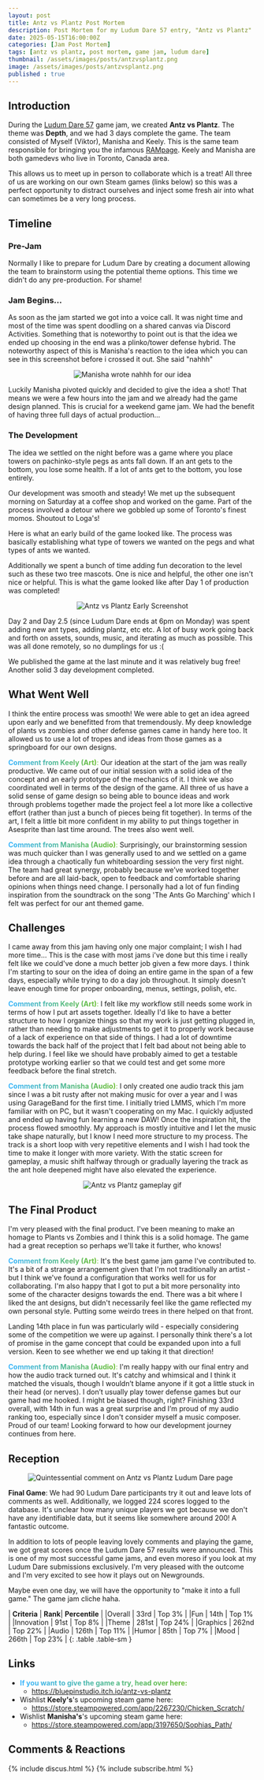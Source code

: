 ```yaml
---
layout: post
title: Antz vs Plantz Post Mortem
description: Post Mortem for my Ludum Dare 57 entry, "Antz vs Plantz"
date: 2025-05-15T16:00:00Z
categories: [Jam Post Mortem]
tags: [antz vs plantz, post mortem, game jam, ludum dare]
thumbnail: /assets/images/posts/antzvsplantz.png
image: /assets/images/posts/antzvsplantz.png
published : true
---
```


## Introduction

During the [Ludum Dare 57](https://ldjam.com/) game jam, we created **Antz vs Plantz**. The theme was **Depth**, and we had 3 days complete the game. The team consisted of Myself (Viktor), Manisha and Keely. This is the same team responsible for bringing you the infamous [RAMpage](https://bluepinstudio.itch.io/rampage). Keely and Manisha are both gamedevs who live in Toronto, Canada area. 

This allows us to meet up in person to collaborate which is a treat! All three of us are working on our own Steam games (links below) so this was a perfect opportunity to distract ourselves and inject some fresh air into what can sometimes be a very long process.


## Timeline

### Pre-Jam
Normally I like to prepare for Ludum Dare by creating a document allowing the team to brainstorm using the potential theme options. This time we didn't do any pre-production. For shame!

### Jam Begins...
As soon as the jam started we got into a voice call. It was night time and most of the time was spent doodling on a shared canvas via Discord Activities. Something that is noteworthy to point out is that the idea we ended up choosing in the end was a plinko/tower defense hybrid. The noteworthy aspect of this is Manisha's reaction to the idea which you can see in this screenshot before i crossed it out. She said "nahhh"

  <figure style="text-align: center;">
  <img src="/assets/images/posts/AntzManisha.PNG" alt="Manisha wrote nahhh for our idea">
  </figure>

Luckily Manisha pivoted quickly and decided to give the idea a shot! That means we were a few hours into the jam and we already had the game design planned. This is crucial for a weekend game jam. We had the benefit of having three full days of actual production...

### The Development
The idea we settled on the night before was a game where you place towers on pachinko-style pegs as ants fall down. If an ant gets to the bottom, you lose some health. If a lot of ants get to the bottom, you lose entirely.

Our development was smooth and steady! We met up the subsequent morning on Saturday at a coffee shop and worked on the game. Part of the process involved a detour where we gobbled up some of Toronto's finest momos. Shoutout to Loga's! 

Here is what an early build of the game looked like. The process was basically establishing what type of towers we wanted on the pegs and what types of ants we wanted.

Additionally we spent a bunch of time adding fun decoration to the level such as these two tree mascots. One is nice and helpful, the other one isn't nice or helpful. This is what the game looked like after Day 1 of production was completed!

  <figure style="text-align: center;">
  <img src="/assets/images/posts/AntzvsPlantzDay1.PNG" alt="Antz vs Plantz Early Screenshot">
  </figure>

Day 2 and Day 2.5 (since Ludum Dare ends at 6pm on Monday) was spent adding new ant types, adding plantz, etc etc. A lot of busy work going back and forth on assets, sounds, music, and iterating as much as possible. This was all done remotely, so no dumplings for us :(

We published the game at the last minute and it was relatively bug free! Another solid 3 day development completed.


## What Went Well
I think the entire process was smooth! We were able to get an idea agreed upon early and we benefitted from that tremendously. My deep knowledge of plants vs zombies and other defense games came in handy here too. It allowed us to use a lot of tropes and ideas from those games as a springboard for our own designs.

<span style="background: linear-gradient(90deg, #38b5ff, #6abe30); -webkit-background-clip: text; color: transparent;">**Comment from Keely (Art)**:</span> Our ideation at the start of the jam was really productive. We came out of our initial session with a solid idea of the concept and an early prototype of the mechanics of it. I think we also coordinated well in terms of the design of the game. All three of us have a solid sense of game design so being able to bounce ideas and work through problems together made the project feel a lot more like a collective effort (rather than just a bunch of pieces being fit together). In terms of the art, I felt a little bit more confident in my ability to put things together in Asesprite than last time around. The trees also went well.

<span style="background: linear-gradient(90deg, #38b5ff, #6abe30); -webkit-background-clip: text; color: transparent;">**Comment from Manisha (Audio)**:</span> Surprisingly, our brainstorming session was much quicker than I was generally used to and we settled on a game idea through a chaotically fun whiteboarding session the very first night. The team had great synergy, probably because we’ve worked together before and are all laid-back, open to feedback and comfortable sharing opinions when things need change. I personally had a lot of fun finding inspiration from the soundtrack on the song 'The Ants Go Marching' which I felt was perfect for our ant themed game.


## Challenges
I came away from this jam having only one major complaint; I wish I had more time... This is the case with most jams i've done but this time i really felt like we could've done a much better job given a few more days. I think I'm starting to sour on the idea of doing an entire game in the span of a few days, especially while trying to do a day job throughout. It simply doesn't leave enough time for proper onboarding, menus, settings, polish, etc.

<span style="background: linear-gradient(90deg, #38b5ff, #6abe30); -webkit-background-clip: text; color: transparent;">**Comment from Keely (Art)**:</span> I felt like my workflow still needs some work in terms of how I put art assets together. Ideally I'd like to have a better structure to how I organize things so that my work is just getting plugged in, rather than needing to make adjustments to get it to properly work because of a lack of experience on that side of things. I had a lot of downtime towards the back half of the project that I felt bad about not being able to help during. I feel like we should have probably aimed to get a testable prototype working earlier so that we could test and get some more feedback before the final stretch.

<span style="background: linear-gradient(90deg, #38b5ff, #6abe30); -webkit-background-clip: text; color: transparent;">**Comment from Manisha (Audio)**:</span> I only created one audio track this jam since I was a bit rusty after not making music for over a year and I was using GarageBand for the first time. I initially tried LMMS, which I'm more familiar with on PC, but it wasn't cooperating on my Mac. I quickly adjusted and ended up having fun learning a new DAW! Once the inspiration hit, the process flowed smoothly. My approach is mostly intuitive and I let the music take shape naturally, but I know I need more structure to my process. The track is a short loop with very repetitive elements and I wish I had took the time to make it longer with more variety. With the static screen for gameplay, a music shift halfway through or gradually layering the track as the ant hole deepened might have also elevated the experience.

  <figure style="text-align: center;">
  <img src="/assets/images/posts/AntzvsPlantz.gif" alt="Antz vs Plantz gameplay gif">
  </figure>

## The Final Product
I'm very pleased with the final product. I've been meaning to make an homage to Plants vs Zombies and I think this is a solid homage. The game had a great reception so perhaps we'll take it further, who knows!

<span style="background: linear-gradient(90deg, #38b5ff, #6abe30); -webkit-background-clip: text; color: transparent;">**Comment from Keely (Art)**:</span> It's the best game jam game I've contributed to. It's a bit of a strange arrangement given that I'm not traditionally an artist - but I think we've found a configuration that works well for us for collaborating. I'm also happy that I got to put a bit more personality into some of the character designs towards the end. There was a bit where I liked the ant designs, but didn't necessarily feel like the game reflected my own personal style. Putting some weirdo trees in there helped on that front. 

Landing 14th place in fun was particularly wild - especially considering some of the competition we were up against. I personally think there's a lot of promise in the game concept that could be expanded upon into a full version. Keen to see whether we end up taking it that direction!

<span style="background: linear-gradient(90deg, #38b5ff, #6abe30); -webkit-background-clip: text; color: transparent;">**Comment from Manisha (Audio)**:</span> I'm really happy with our final entry and how the audio track turned out. It's catchy and whimsical and I think it matched the visuals, though I wouldn’t blame anyone if it got a little stuck in their head (or nerves). I don’t usually play tower defense games but our game had me hooked. I might be biased though, right? Finishing 33rd overall, with 14th in fun was a great surprise and I’m proud of my audio ranking too, especially since I don't consider myself a music composer. Proud of our team! Looking forward to how our development journey continues from here.



## Reception
  <figure>
  <img src="/assets/images/posts/fullgameantz.PNG" alt="Quintessential comment on Antz vs Plantz Ludum Dare page">
  </figure>

**Final Game**: We had 90 Ludum Dare participants try it out and leave lots of comments as well. Additionally, we logged 224 scores logged to the database. It's unclear how many unique players we got because we don't have any identifiable data, but it seems like somewhere around 200! A fantastic outcome.

In addition to lots of people leaving lovely comments and playing the game, we got great scores once the Ludum Dare 57 results were announced. This is one of my most successful game jams, and even moreso if you look at my Ludum Dare submissions exclusively. I'm very pleased with the outcome and I'm very excited to see how it plays out on Newgrounds. 

Maybe even one day, we will have the opportunity to "make it into a full game." The game jam cliche haha.



| **Criteria**    | **Rank**| **Percentile** |
|Overall       | 33rd |  Top 3% | 
|Fun           | 14th |  Top 1% |
|Innovation    | 91st |  Top 8% |
|Theme         | 281st |  Top 24% |
|Graphics      | 262nd |  Top 22% |
|Audio         | 126th |  Top 11% | 
|Humor         | 85th |  Top 7% | 
|Mood          | 266th |  Top 23% | 
{: .table .table-sm }

## Links

- <span style="background: linear-gradient(90deg, #38b5ff, #6abe30); -webkit-background-clip: text; color: transparent;">**If you want to give the game a try, head over here:**</span>
  - <https://bluepinstudio.itch.io/antz-vs-plantz>
- Wishlist **Keely's**'s upcoming steam game here: 
  - <https://store.steampowered.com/app/2267230/Chicken_Scratch/>
- Wishlist **Manisha's**'s upcoming steam game here: 
  - <https://store.steampowered.com/app/3197650/Sophias_Path/>


## Comments & Reactions

{% include discus.html %}
{% include subscribe.html %}